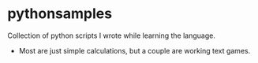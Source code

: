 # pythonsamples
Collection of python scripts I wrote while learning the language.
  - Most are just simple calculations, but a couple are working text games.
